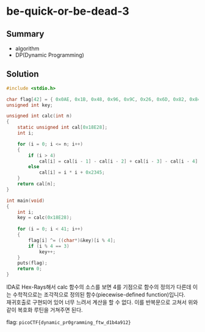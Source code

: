 # be-quick-or-be-dead-3

## Summary
* algorithm
* DP(Dynamic Programming)

## Solution
``` c
#include <stdio.h>

char flag[42] = { 0x0AE, 0x1B, 0x48, 0x96, 0x9C, 0x26, 0x6D, 0x82, 0x84, 0x0B, 0x45, 0x98, 0x8C, 0x1B, 0x48, 0x0A6, 0x92, 0, 0x1B, 0x9E, 0x91, 0x13, 0x46, 0x94, 0x8D, 0x1C, 0x4C, 0x0A6, 0x83, 0x6, 0x5C, 0x0A6, 0x82, 0x43, 0x49, 0x0CD, 0x86, 0x4B, 0x1A, 0x0CB, 0x95, 0 };
unsigned int key;

unsigned int calc(int n)
{
	static unsigned int cal[0x18E28];
	int i;

	for (i = 0; i <= n; i++)
	{
		if (i > 4)
			cal[i] = cal[i - 1] - cal[i - 2] + cal[i - 3] - cal[i - 4] + 0x1234 * cal[i - 5];
		else
			cal[i] = i * i + 0x2345;
	}
	return cal[n];
}

int main(void)
{
	int i;
	key = calc(0x18E28);
	
	for (i = 0; i < 41; i++)
	{
		flag[i] ^= ((char*)&key)[i % 4];
		if (i % 4 == 3)
			key++;
	}
	puts(flag);
	return 0;
}
```
IDA로 Hex-Rays해서 calc 함수의 소스를 보면 4를 기점으로 함수의 정의가 다른데 이는 수학적으로는 조각적으로 정의된 함수(piecewise-defined function)입니다.  
재귀호출로 구현되어 있어 너무 느려서 계산을 할 수 없다. 이를 반복문으로 고쳐서 위와 같이 복호화 루틴을 거쳐주면 된다.  

flag: `picoCTF{dynamic_pr0gramming_ftw_d1b4a912}`

